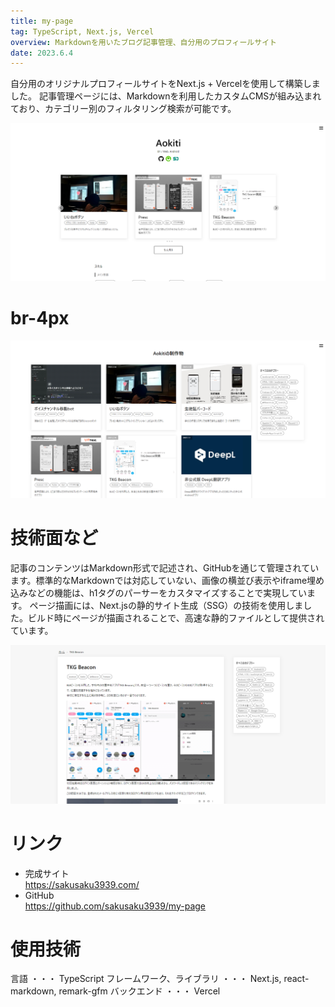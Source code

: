 ```yaml
---
title: my-page
tag: TypeScript, Next.js, Vercel
overview: Markdownを用いたブログ記事管理、自分用のプロフィールサイト
date: 2023.6.4
---
```


自分用のオリジナルプロフィールサイトをNext.js + Vercelを使用して構築しました。
記事管理ページには、Markdownを利用したカスタムCMSが組み込まれており、カテゴリー別のフィルタリング検索が可能です。

![](/public/posts/my-page/screenshot1.png)
# br-4px
![](/public/posts/my-page/screenshot2.png)

# 技術面など
記事のコンテンツはMarkdown形式で記述され、GitHubを通じて管理されています。標準的なMarkdownでは対応していない、画像の横並び表示やiframe埋め込みなどの機能は、h1タグのパーサーをカスタマイズすることで実現しています。
ページ描画には、Next.jsの静的サイト生成（SSG）の技術を使用しました。ビルド時にページが描画されることで、高速な静的ファイルとして提供されています。

![](/public/posts/my-page/screenshot3.png)

# リンク
- 完成サイト  
  https://sakusaku3939.com/
- GitHub  
  https://github.com/sakusaku3939/my-page


# 使用技術
言語 ・・・ TypeScript
フレームワーク、ライブラリ ・・・ Next.js, react-markdown, remark-gfm
バックエンド ・・・ Vercel